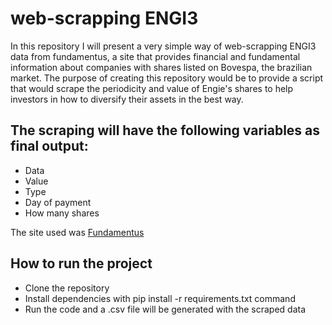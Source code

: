 # web-scrapping ENGI3

In this repository I will present a very simple way of web-scrapping ENGI3 data from fundamentus, a site that provides financial and fundamental information about companies with shares listed on Bovespa, the brazilian market. The purpose of creating this repository would be to provide a script that would scrape the periodicity and value of Engie's shares to help investors in how to diversify their assets in the best way.

## The scraping will have the following variables as final output:

- Data	
- Value
- Type
- Day of payment
- How many shares 


The site used was [Fundamentus](url)
## How to run the project
- Clone the repository
- Install dependencies with pip install -r requirements.txt command
- Run the code and a .csv file will be generated with the scraped data
